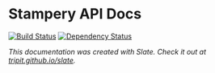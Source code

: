 Stampery API Docs
========

[![Build Status](https://travis-ci.org/stampery/api-docs.svg?branch=master)](https://travis-ci.org/stampery/api-docs) [![Dependency Status](https://gemnasium.com/stampery/api-docs.png)](https://gemnasium.com/stampery/api-docs)

*This documentation was created with Slate. Check it out at [tripit.github.io/slate](http://tripit.github.io/slate).*

